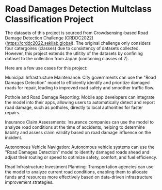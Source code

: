 # Road Damages Detection Multclass Classification Project

The datasets of this project is sourced from Crowdsensing-based Road Damage Detection Challenge (CRDDC2022) (https://crddc2022.sekilab.global). The original challenge only considers four catergoires (classes) due to consistency of datasets collected.  However, this project extends the utlitity of the datasets by confining dataset to the collection from Japan (containing classes of 7).

Here are a few use cases for this project:

Municipal Infrastructure Maintenance: City governments can use the "Road Damages Detection" model to efficiently identify and prioritize damaged roads for repair, leading to improved road safety and smoother traffic flow.

Pothole and Road Damage Reporting: Mobile app developers can integrate the model into their apps, allowing users to automatically detect and report road damage, such as potholes, directly to local authorities for faster repairs.

Insurance Claim Assessments: Insurance companies can use the model to analyze road conditions at the time of accidents, helping to determine liability and assess claim validity based on road damage influence on the incident.

Autonomous Vehicle Navigation: Autonomous vehicle systems can use the "Road Damages Detection" model to identify damaged roads ahead and adjust their routing or speed to optimize safety, comfort, and fuel efficiency.

Road Infrastructure Investment Planning: Transportation agencies can use the model to analyze current road conditions, enabling them to allocate funds and resources more effectively based on data-driven infrastructure improvement strategies.

